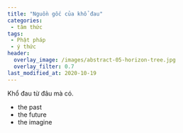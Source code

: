 ```yaml
---
title: "Nguồn gốc của khổ đau"
categories:
 - tâm thức
tags:
 - Phật pháp
 - ý thức
header:
  overlay_image: /images/abstract-05-horizon-tree.jpg
  overlay_filter: 0.7
last_modified_at: 2020-10-19
---
```


Khổ đau từ đâu mà có.


- the past 
- the future 
- the imagine 

